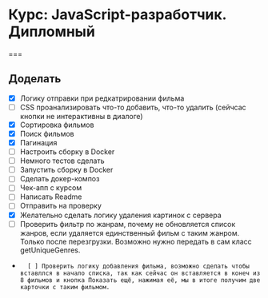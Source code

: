 # Курс: JavaScript-разработчик. Дипломный

===

## Доделать

-   [x] Логику отправки при редкатрировании фильма
-   [ ] CSS проанализировать что-то добавить, что-то удалить (сейчсас кнопки не интерактивны в диалоге)
-   [x] Сортировка фильмов
-   [x] Поиск фильмов
-   [x] Пагинация
-   [ ] Настроить сборку в Docker
-   [ ] Немного тестов сделать
-   [ ] Запустить сборку в Docker
-   [ ] Сделать докер-композ
-   [ ] Чек-апп с курсом
-   [ ] Написать Readme
-   [ ] Отправить на проверку
-   [x] Желательно сделать логику удаления картинок с сервера
-   [ ] Проверить фильтр по жанрам, почему не обновляется список жанров, если удаляется единственный фильм с таким жанром. Только после перезгрузки. Возможно нужно передать в сам класс getUniqueGenres.
-       [ ] Проверить логику добавления фильма, возможно сделать чтобы вставллся в начало списка, так как сейчас он вставляется в конеч из 8 фильмов и кнопка Показать ещё, нажимая её, мы в итоге получим две карточки с таким фильмом.
